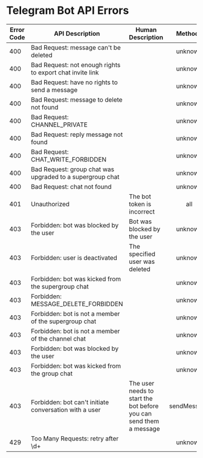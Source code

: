 # Telegram Bot API Errors

| Error Code | API Description | Human Description | Methods |
|--------------|------------------|-------------------|:---------------:|
| 400 | Bad Request: message can't be deleted |  | unknown |
| 400 | Bad Request: not enough rights to export chat invite link |  | unknown |
| 400 | Bad Request: have no rights to send a message |  | unknown |
| 400 | Bad Request: message to delete not found |  | unknown |
| 400 | Bad Request: CHANNEL_PRIVATE |  | unknown |
| 400 | Bad Request: reply message not found |  | unknown |
| 400 | Bad Request: CHAT_WRITE_FORBIDDEN |  | unknown |
| 400 | Bad Request: group chat was upgraded to a supergroup chat |  | unknown |
| 400 | Bad Request: chat not found |  | unknown |
| 401 | Unauthorized | The bot token is incorrect | all |
| 403 | Forbidden: bot was blocked by the user | Bot was blocked by the user | unknown |
| 403 | Forbidden: user is deactivated | The specified user was deleted | unknown |
| 403 | Forbidden: bot was kicked from the supergroup chat |  | unknown |
| 403 | Forbidden: MESSAGE_DELETE_FORBIDDEN |  | unknown |
| 403 | Forbidden: bot is not a member of the supergroup chat |  | unknown |
| 403 | Forbidden: bot is not a member of the channel chat |  | unknown |
| 403 | Forbidden: bot was blocked by the user |  | unknown |
| 403 | Forbidden: bot was kicked from the group chat |  | unknown |
| 403 | Forbidden: bot can't initiate conversation with a user | The user needs to start the bot before you can send them a message | sendMessage |
| 429 | Too Many Requests: retry after \d+ |  | unknown |
